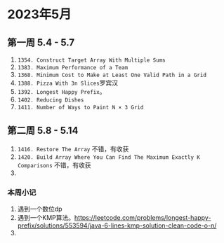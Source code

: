 # 2023年5月

## 第一周 5.4 - 5.7
1. `1354. Construct Target Array With Multiple Sums`
2. `1383. Maximum Performance of a Team`
3. `1368. Minimum Cost to Make at Least One Valid Path in a Grid`
4. `1388. Pizza With 3n Slices`罗宾汉
5. `1392. Longest Happy Prefix`。
6. `1402. Reducing Dishes`
7. `1411. Number of Ways to Paint N × 3 Grid`


## 第二周 5.8 - 5.14
1. `1416. Restore The Array` 不错，有收获
2. `1420. Build Array Where You Can Find The Maximum Exactly K Comparisons` 不错，有收获
3. 
### 本周小记
1. 遇到一个数位dp
2. 遇到一个KMP算法。https://leetcode.com/problems/longest-happy-prefix/solutions/553594/java-6-lines-kmp-solution-clean-code-o-n/
3. 
